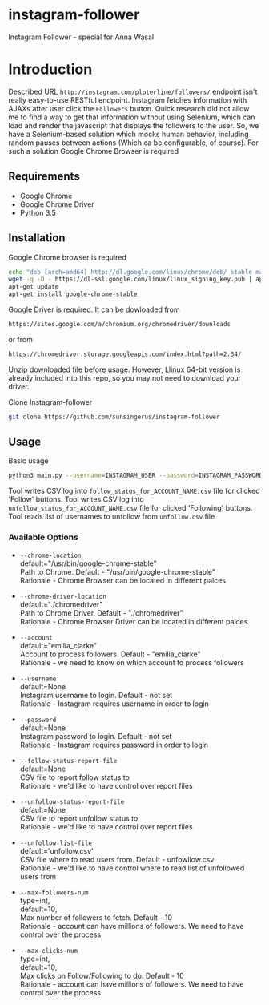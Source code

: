 # instagram-follower
Instagram Follower - special for Anna Wasal

# Introduction

Described URL `http://instagram.com/ploterline/followers/` endpoint isn't really easy-to-use RESTful endpoint. 
Instagram fetches information with AJAXs after user click the `Followers` button.
Quick research did not allow me to find a way to get that information without using Selenium, which can load and render 
the javascript that displays the followers to the user. So, we have a Selenium-based solution which mocks human behavior, including random pauses between actions (Which ca be configurable, of course).
For such a solution Google Chrome Browser is required

## Requirements

  * Google Chrome
  * Google Chrome Driver
  * Python 3.5

## Installation

Google Chrome browser is required
```bash
echo "deb [arch=amd64] http://dl.google.com/linux/chrome/deb/ stable main" > /etc/apt/sources.list.d/chrome.list
wget -q -O - https://dl-ssl.google.com/linux/linux_signing_key.pub | apt-key add -
apt-get update
apt-get install google-chrome-stable
```

Google Driver is required. It can be dowloaded from
```bash
https://sites.google.com/a/chromium.org/chromedriver/downloads
```
or from
```bash
https://chromedriver.storage.googleapis.com/index.html?path=2.34/
```
Unzip downloaded file before usage. However, Llinux 64-bit version is already included into this repo, so you may not need to download your driver.

Clone Instagram-follower
```bash
git clone https://github.com/sunsingerus/instagram-follower
```

## Usage

Basic usage
```bash
python3 main.py --username=INSTAGRAM_USER --password=INSTAGRAM_PASSWORD --account=emilia_clarke
```

Tool writes CSV log into `follow_status_for_ACCOUNT_NAME.csv` file for clicked 'Follow' buttons.
Tool writes CSV log into `unfollow_status_for_ACCOUNT_NAME.csv` file for clicked 'Following' buttons.
Tool reads list of usernames to unfollow from `unfollow.csv` file

### Available Options
  * `--chrome-location`  
        default="/usr/bin/google-chrome-stable"  
        Path to Chrome. Default - "/usr/bin/google-chrome-stable"  
        Rationale - Chrome Browser can be located in different palces
        
  * `--chrome-driver-location`  
        default="./chromedriver"  
        Path to Chrome Driver. Default - "./chromedriver"  
        Rationale - Chrome Browser Driver can be located in different palces

  * `--account`  
        default="emilia_clarke"  
        Account to process followers. Default - "emilia_clarke"  
        Rationale - we need to know on which account to process followers
        
  * `--username`  
        default=None  
        Instagram username to login. Default - not set  
        Rationale - Instagram requires username in order to login
        
  * `--password`  
        default=None  
        Instagram password to login. Default - not set  
        Rationale - Instagram requires password in order to login
        
  * `--follow-status-report-file`  
        default=None  
        CSV file to report follow status to  
        Rationale - we'd like to have control over report files

  * `--unfollow-status-report-file`  
        default=None  
        CSV file to report unfollow status to  
        Rationale - we'd like to have control over report files

  * `--unfollow-list-file`  
        default='unfollow.csv'  
        CSV file where to read users from. Default - unfowllow.csv  
        Rationale - we'd like to have control where to read list of unfollowed users from
    
  * `--max-followers-num`  
        type=int,  
        default=10,  
        Max number of followers to fetch. Default - 10  
        Rationale - account can have millions of followers. We need to have control over the process
        
  * `--max-clicks-num`  
        type=int,  
        default=10,  
        Max clicks on Follow/Following to do. Default - 10  
        Rationale - account can have millions of followers. We need to have control over the process
